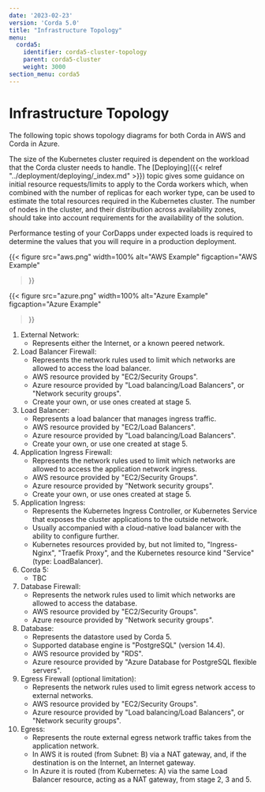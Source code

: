```yaml
---
date: '2023-02-23'
version: 'Corda 5.0'
title: "Infrastructure Topology"
menu:
  corda5:
    identifier: corda5-cluster-topology
    parent: corda5-cluster
    weight: 3000
section_menu: corda5
---
```

# Infrastructure Topology

The following topic shows topology diagrams for both Corda in AWS and Corda in Azure.

The size of the Kubernetes cluster required is dependent on the workload that the Corda cluster needs to handle. The [Deploying]({{< relref "../deployment/deploying/_index.md" >}}) topic gives some guidance on initial resource requests/limits to apply to the Corda workers which, when combined with the number of replicas for each worker type, can be used to estimate the total resources required in the Kubernetes cluster. The number of nodes in the cluster, and their distribution across availability zones, should take into account requirements for the availability of the solution.

Performance testing of your CorDapps under expected loads is required to determine the values that you will require in a production deployment.


{{<
  figure
  src="aws.png"
  width=100%
  alt="AWS Example"
  figcaption="AWS Example"
>}}



{{<
  figure
  src="azure.png"
  width=100%
  alt="Azure Example"
  figcaption="Azure Example"
>}}


1.  External Network:
    * Represents either the Internet, or a known peered network.
2.  Load Balancer Firewall:
    * Represents the network rules used to limit which networks are allowed to access the load balancer.
    * AWS resource provided by "EC2/Security Groups".
    * Azure resource provided by "Load balancing/Load Balancers", or "Network security groups".
    * Create your own, or use ones created at stage 5.
3.  Load Balancer:
    * Represents a load balancer that manages ingress traffic.
    * AWS resource provided by "EC2/Load Balancers".
    * Azure resource provided by "Load balancing/Load Balancers".
    * Create your own, or use one created at stage 5.
4.  Application Ingress Firewall:
    * Represents the network rules used to limit which networks are allowed to access the application network ingress.
    * AWS resource provided by "EC2/Security Groups".
    * Azure resource provided by "Network security groups".
    * Create your own, or use ones created at stage 5.
5.  Application Ingress:
    * Represents the Kubernetes Ingress Controller, or Kubernetes Service that exposes the cluster applications to the outside network.
    * Usually accompanied with a cloud-native load balancer with the ability to configure further.
    * Kubernetes resources provided by, but not limited to, "Ingress-Nginx", "Traefik Proxy", and the Kubernetes resource kind "Service" (type: LoadBalancer).
6.  Corda 5:
    * TBC
7.  Database Firewall:
    * Represents the network rules used to limit which networks are allowed to access the database.
    * AWS resource provided by "EC2/Security Groups".
    * Azure resource provided by "Network security groups".
8.  Database:
    * Represents the datastore used by Corda 5.
    * Supported database engine is "PostgreSQL" (version 14.4).
    * AWS resource provided by "RDS".
    * Azure resource provided by "Azure Database for PostgreSQL flexible servers".
9.  Egress Firewall (optional limitation):
    * Represents the network rules used to limit egress network access to external networks.
    * AWS resource provided by "EC2/Security Groups".
    * Azure resource provided by "Load balancing/Load Balancers", or "Network security groups".
10. Egress:
    * Represents the route external egress network traffic takes from the application network.
    * In AWS it is routed (from Subnet: B) via a NAT gateway, and, if the destination is on the Internet, an Internet gateway.
    * In Azure it is routed (from Kubernetes: A) via the same Load Balancer resource, acting as a NAT gateway, from stage 2, 3 and 5.